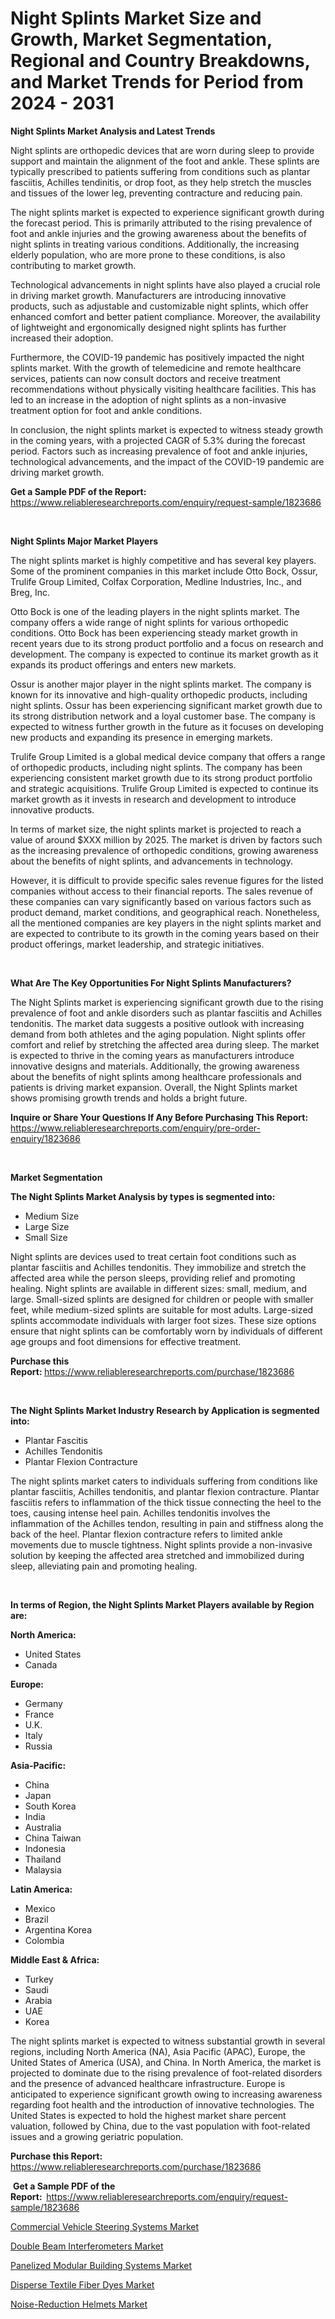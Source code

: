<p><h1>Night Splints Market Size and Growth, Market Segmentation, Regional and Country Breakdowns, and Market Trends for Period from 2024 -  2031</h1></p><p><strong>Night Splints Market Analysis and Latest Trends</strong></p>
<p><p>Night splints are orthopedic devices that are worn during sleep to provide support and maintain the alignment of the foot and ankle. These splints are typically prescribed to patients suffering from conditions such as plantar fasciitis, Achilles tendinitis, or drop foot, as they help stretch the muscles and tissues of the lower leg, preventing contracture and reducing pain.</p><p>The night splints market is expected to experience significant growth during the forecast period. This is primarily attributed to the rising prevalence of foot and ankle injuries and the growing awareness about the benefits of night splints in treating various conditions. Additionally, the increasing elderly population, who are more prone to these conditions, is also contributing to market growth.</p><p>Technological advancements in night splints have also played a crucial role in driving market growth. Manufacturers are introducing innovative products, such as adjustable and customizable night splints, which offer enhanced comfort and better patient compliance. Moreover, the availability of lightweight and ergonomically designed night splints has further increased their adoption.</p><p>Furthermore, the COVID-19 pandemic has positively impacted the night splints market. With the growth of telemedicine and remote healthcare services, patients can now consult doctors and receive treatment recommendations without physically visiting healthcare facilities. This has led to an increase in the adoption of night splints as a non-invasive treatment option for foot and ankle conditions.</p><p>In conclusion, the night splints market is expected to witness steady growth in the coming years, with a projected CAGR of 5.3% during the forecast period. Factors such as increasing prevalence of foot and ankle injuries, technological advancements, and the impact of the COVID-19 pandemic are driving market growth.</p></p>
<p><strong>Get a Sample PDF of the Report:&nbsp;</strong> <a href="https://www.reliableresearchreports.com/enquiry/request-sample/1823686">https://www.reliableresearchreports.com/enquiry/request-sample/1823686</a></p>
<p>&nbsp;</p>
<p><strong>Night Splints Major Market Players</strong></p>
<p><p>The night splints market is highly competitive and has several key players. Some of the prominent companies in this market include Otto Bock, Ossur, Trulife Group Limited, Colfax Corporation, Medline Industries, Inc., and Breg, Inc.</p><p>Otto Bock is one of the leading players in the night splints market. The company offers a wide range of night splints for various orthopedic conditions. Otto Bock has been experiencing steady market growth in recent years due to its strong product portfolio and a focus on research and development. The company is expected to continue its market growth as it expands its product offerings and enters new markets.</p><p>Ossur is another major player in the night splints market. The company is known for its innovative and high-quality orthopedic products, including night splints. Ossur has been experiencing significant market growth due to its strong distribution network and a loyal customer base. The company is expected to witness further growth in the future as it focuses on developing new products and expanding its presence in emerging markets.</p><p>Trulife Group Limited is a global medical device company that offers a range of orthopedic products, including night splints. The company has been experiencing consistent market growth due to its strong product portfolio and strategic acquisitions. Trulife Group Limited is expected to continue its market growth as it invests in research and development to introduce innovative products.</p><p>In terms of market size, the night splints market is projected to reach a value of around $XXX million by 2025. The market is driven by factors such as the increasing prevalence of orthopedic conditions, growing awareness about the benefits of night splints, and advancements in technology. </p><p>However, it is difficult to provide specific sales revenue figures for the listed companies without access to their financial reports. The sales revenue of these companies can vary significantly based on various factors such as product demand, market conditions, and geographical reach. Nonetheless, all the mentioned companies are key players in the night splints market and are expected to contribute to its growth in the coming years based on their product offerings, market leadership, and strategic initiatives.</p></p>
<p>&nbsp;</p>
<p><strong>What Are The Key Opportunities For Night Splints Manufacturers?</strong></p>
<p><p>The Night Splints market is experiencing significant growth due to the rising prevalence of foot and ankle disorders such as plantar fasciitis and Achilles tendonitis. The market data suggests a positive outlook with increasing demand from both athletes and the aging population. Night splints offer comfort and relief by stretching the affected area during sleep. The market is expected to thrive in the coming years as manufacturers introduce innovative designs and materials. Additionally, the growing awareness about the benefits of night splints among healthcare professionals and patients is driving market expansion. Overall, the Night Splints market shows promising growth trends and holds a bright future.</p></p>
<p><strong>Inquire or Share Your Questions If Any Before Purchasing This Report:</strong> <a href="https://www.reliableresearchreports.com/enquiry/pre-order-enquiry/1823686">https://www.reliableresearchreports.com/enquiry/pre-order-enquiry/1823686</a></p>
<p>&nbsp;</p>
<p><strong>Market Segmentation</strong></p>
<p><strong>The Night Splints Market Analysis by types is segmented into:</strong></p>
<p><ul><li>Medium Size</li><li>Large Size</li><li>Small Size</li></ul></p>
<p><p>Night splints are devices used to treat certain foot conditions such as plantar fasciitis and Achilles tendonitis. They immobilize and stretch the affected area while the person sleeps, providing relief and promoting healing. Night splints are available in different sizes: small, medium, and large. Small-sized splints are designed for children or people with smaller feet, while medium-sized splints are suitable for most adults. Large-sized splints accommodate individuals with larger foot sizes. These size options ensure that night splints can be comfortably worn by individuals of different age groups and foot dimensions for effective treatment.</p></p>
<p><strong>Purchase this Report:&nbsp;</strong><a href="https://www.reliableresearchreports.com/purchase/1823686">https://www.reliableresearchreports.com/purchase/1823686</a></p>
<p>&nbsp;</p>
<p><strong>The Night Splints Market Industry Research by Application is segmented into:</strong></p>
<p><ul><li>Plantar Fascitis</li><li>Achilles Tendonitis</li><li>Plantar Flexion Contracture</li></ul></p>
<p><p>The night splints market caters to individuals suffering from conditions like plantar fasciitis, Achilles tendonitis, and plantar flexion contracture. Plantar fasciitis refers to inflammation of the thick tissue connecting the heel to the toes, causing intense heel pain. Achilles tendonitis involves the inflammation of the Achilles tendon, resulting in pain and stiffness along the back of the heel. Plantar flexion contracture refers to limited ankle movements due to muscle tightness. Night splints provide a non-invasive solution by keeping the affected area stretched and immobilized during sleep, alleviating pain and promoting healing.</p></p>
<p>&nbsp;</p>
<p><strong>In terms of Region, the Night Splints Market Players available by Region are:</strong></p>
<p>
    <p> <strong> North America: </strong>
        <ul>
            <li>United States</li>
            <li>Canada</li>
        </ul>
        </p> 
    <p> <strong> Europe: </strong>
        <ul>
            <li>Germany</li>
            <li>France</li>
            <li>U.K.</li>
            <li>Italy</li>
            <li>Russia</li>
        </ul>
        </p> 
    <p> <strong> Asia-Pacific: </strong>
        <ul>
            <li>China</li>
            <li>Japan</li>
            <li>South Korea</li>
            <li>India</li>
            <li>Australia</li>
            <li>China Taiwan</li>
            <li>Indonesia</li>
            <li>Thailand</li>
            <li>Malaysia</li>
        </ul>
        </p> 
    <p> <strong> Latin America: </strong>
        <ul>
            <li>Mexico</li>
            <li>Brazil</li>
            <li>Argentina Korea</li>
            <li>Colombia</li>
        </ul>
        </p> 
    <p> <strong> Middle East & Africa: </strong>
        <ul>
            <li>Turkey</li>
            <li>Saudi</li>
            <li>Arabia</li>
            <li>UAE</li>
            <li>Korea</li>
        </ul>
    </p>
    </p>
<p><p>The night splints market is expected to witness substantial growth in several regions, including North America (NA), Asia Pacific (APAC), Europe, the United States of America (USA), and China. In North America, the market is projected to dominate due to the rising prevalence of foot-related disorders and the presence of advanced healthcare infrastructure. Europe is anticipated to experience significant growth owing to increasing awareness regarding foot health and the introduction of innovative technologies. The United States is expected to hold the highest market share percent valuation, followed by China, due to the vast population with foot-related issues and a growing geriatric population.</p></p>
<p><strong>Purchase this Report: </strong><a href="https://www.reliableresearchreports.com/purchase/1823686">https://www.reliableresearchreports.com/purchase/1823686</a></p>
<p>&nbsp;<strong>Get a Sample PDF of the Report:&nbsp;&nbsp;</strong><a href="https://www.reliableresearchreports.com/enquiry/request-sample/1823686">https://www.reliableresearchreports.com/enquiry/request-sample/1823686</a></p>
<p><strong></strong></p>
<p><p><a href="https://www.linkedin.com/pulse/commercial-vehicle-steering-systems-market-share-amp-new-9mnlc?trackingId=1vzOpb0GZ%2B3xnHs5C7lHjw%3D%3D">Commercial Vehicle Steering Systems Market</a></p><p><a href="https://www.linkedin.com/pulse/double-beam-interferometers-market-size-evaluating-obqpe?trackingId=jz6DGDDJJKw7I2liNWtnzQ%3D%3D">Double Beam Interferometers Market</a></p><p><a href="https://www.linkedin.com/pulse/panelized-modular-building-systems-market-challenges-opportunities-xhrxc?trackingId=cX%2FOtLGNUPN6sfGhyIbmnw%3D%3D">Panelized Modular Building Systems Market</a></p><p><a href="https://www.linkedin.com/pulse/disperse-textile-fiber-dyes-market-research-report-key-fndne?trackingId=mupTJD243E%2B%2FAw%2FO%2BD3Acw%3D%3D">Disperse Textile Fiber Dyes Market</a></p><p><a href="https://www.linkedin.com/pulse/noise-reduction-helmets-market-growth-trends-covid-19-impact-5f16e?trackingId=Wqo0pkwGKG98l7u3nV8KAQ%3D%3D">Noise-Reduction Helmets Market</a></p></p>